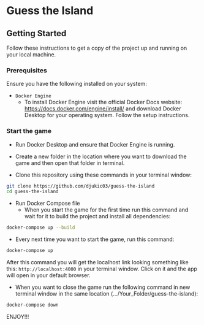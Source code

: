 # Guess the Island

## Getting Started

Follow these instructions to get a copy of the project up and running on your local machine.

### Prerequisites

Ensure you have the following installed on your system:

- `Docker Engine`
  - To install Docker Engine visit the official Docker Docs website: https://docs.docker.com/engine/install/ and download Docker Desktop for your operating system. Follow the setup instructions.

### Start the game

- Run Docker Desktop and ensure that Docker Engine is running.

- Create a new folder in the location where you want to download the game and then open that folder in terminal.

- Clone this repository using these commands in your terminal window:

```bash
git clone https://github.com/djukic03/guess-the-island
cd guess-the-island
```

- Run Docker Compose file
  - When you start the game for the first time run this command and wait for it to build the project and install all dependencies:

```bash
docker-compose up --build
```

- Every next time you want to start the game, run this command:

```bash
docker-compose up
```

After this command you will get the localhost link looking something like this: `http://localhost:4000` in your terminal window. Click on it and the app will open in your default browser.

- When you want to close the game run the following command in new terminal window in the same location (.../Your_Folder/guess-the-island):

```bash
docker-compose down
```

ENJOY!!!
